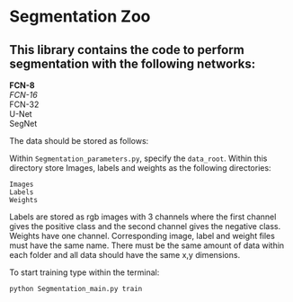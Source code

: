 # Segmentation Zoo

## This library contains the code to perform segmentation with the following networks:

**FCN-8** <br />
*FCN-16* <br />
FCN-32 <br />
U-Net <br />
SegNet <br />

The data should be stored as follows: <br />

Within `Segmentation_parameters.py`, specify the `data_root`. Within this directory store Images, labels and weights as the following directories:

`Images` <br />
`Labels` <br />
`Weights` <br />

Labels are stored as rgb images with 3 channels where the first channel gives the positive class and the second channel gives the negative class. Weights have one channel. Corresponding image, label and weight files must have the same name. There must be the same amount of data within each folder and all data should have the same x,y dimensions. 

To start training type within the terminal: <br />

`python Segmentation_main.py train`






